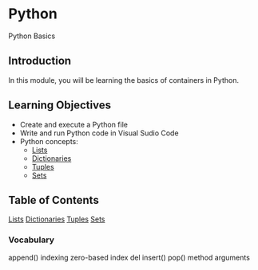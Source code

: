 # Python
Python Basics

## Introduction
In this module, you will be learning the basics of containers in Python.

## Learning Objectives
* Create and execute a Python file
* Write and run Python code in Visual Sudio Code
* Python concepts: 
  * [Lists](https://docs.python.org/3/tutorial/introduction.html#lists)
  * [Dictionaries](https://docs.python.org/3/tutorial/datastructures.html#dictionaries)
  * [Tuples](https://docs.python.org/3/tutorial/datastructures.html#tuples-and-sequences)
  * [Sets]()


## Table of Contents
[Lists](/lists)
[Dictionaries](/Dictionary)
[Tuples](/Tuples)
[Sets](/Sets)


### Vocabulary
append()
indexing
zero-based index
del
insert()
pop()
method
arguments
